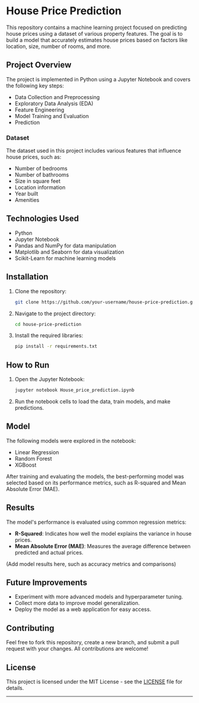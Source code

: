 # House Price Prediction

This repository contains a machine learning project focused on predicting house prices using a dataset of various property features. The goal is to build a model that accurately estimates house prices based on factors like location, size, number of rooms, and more.

## Project Overview

The project is implemented in Python using a Jupyter Notebook and covers the following key steps:
- Data Collection and Preprocessing
- Exploratory Data Analysis (EDA)
- Feature Engineering
- Model Training and Evaluation
- Prediction

### Dataset

The dataset used in this project includes various features that influence house prices, such as:
- Number of bedrooms
- Number of bathrooms
- Size in square feet
- Location information
- Year built
- Amenities


## Technologies Used

- Python
- Jupyter Notebook
- Pandas and NumPy for data manipulation
- Matplotlib and Seaborn for data visualization
- Scikit-Learn for machine learning models

## Installation

1. Clone the repository:
   ```bash
   git clone https://github.com/your-username/house-price-prediction.git
   ```
2. Navigate to the project directory:
   ```bash
   cd house-price-prediction
   ```
3. Install the required libraries:
   ```bash
   pip install -r requirements.txt
   ```

## How to Run

1. Open the Jupyter Notebook:
   ```bash
   jupyter notebook House_price_prediction.ipynb
   ```
2. Run the notebook cells to load the data, train models, and make predictions.

## Model

The following models were explored in the notebook:
- Linear Regression
- Random Forest
- XGBoost

After training and evaluating the models, the best-performing model was selected based on its performance metrics, such as R-squared and Mean Absolute Error (MAE).

## Results

The model's performance is evaluated using common regression metrics:
- **R-Squared**: Indicates how well the model explains the variance in house prices.
- **Mean Absolute Error (MAE)**: Measures the average difference between predicted and actual prices.

(Add model results here, such as accuracy metrics and comparisons)

## Future Improvements

- Experiment with more advanced models and hyperparameter tuning.
- Collect more data to improve model generalization.
- Deploy the model as a web application for easy access.

## Contributing

Feel free to fork this repository, create a new branch, and submit a pull request with your changes. All contributions are welcome!

## License

This project is licensed under the MIT License - see the [LICENSE](LICENSE) file for details.

---
